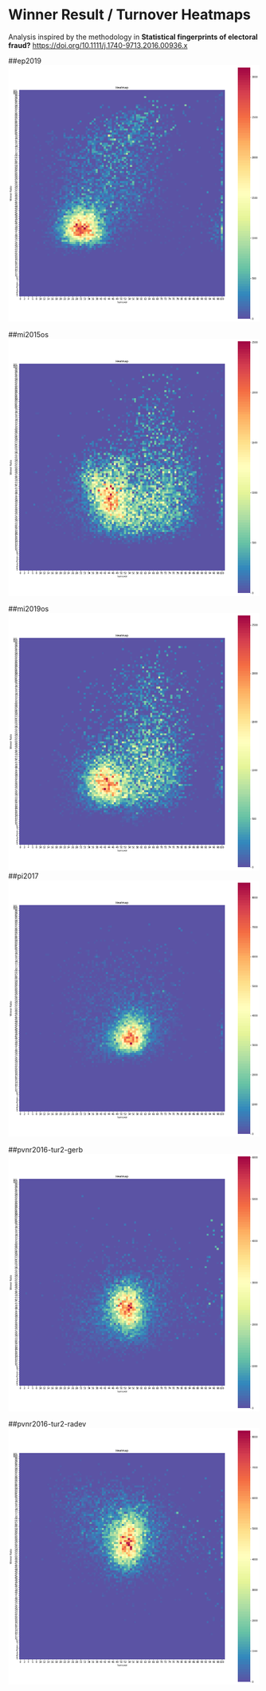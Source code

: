 # Winner Result / Turnover Heatmaps

Analysis inspired by the methodology in **Statistical fingerprints of electoral fraud?**
<https://doi.org/10.1111/j.1740-9713.2016.00936.x>

##ep2019
![](img/ep2019.png)  

##mi2015os
![](img/mi2015os.png)      

##mi2019os
![](img/mi2019os.png)           
##pi2017
![](img/pi2017.png)     

##pvnr2016-tur2-gerb
![](img/pvnr2016-tur2-gerb.png) 

##pvnr2016-tur2-radev
![](img/pvnr2016-tur2-radev.png)